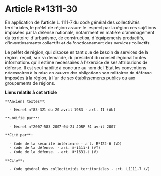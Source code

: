 # Article R*1311-30

En application de l'article L. 1111-7 du code général des collectivités territoriales, le préfet de région assure le respect
par la région des sujétions imposées par la défense nationale, notamment en matière d'aménagement du territoire, d'urbanisme,
de construction, d'équipements productifs, d'investissements collectifs et de fonctionnement des services collectifs. 

Le préfet de région, qui dispose en tant que de besoin de services de la région, reçoit, sur sa demande, du président du
conseil régional toutes informations qu'il estime nécessaires à l'exercice de ses attributions de défense. Il est seul
habilité à conclure au nom de l'Etat les conventions nécessaires à la mise en oeuvre des obligations non militaires de
défense imposées à la région, à l'un de ses établissements publics ou aux groupements de régions.

**Liens relatifs à cet article**

	**Anciens textes**:

	  - Décret n°83-321 du 20 avril 1983 - art. 11 (Ab)

	**Codifié par**:

	  - Décret n°2007-583 2007-04-23 JORF 24 avril 2007

	**Cité par**:

	  - Code de la sécurité intérieure - art. R*122-6 (VD)
	  - Code de la défense. - art. R*1311-5 (VT)
	  - Code de la défense. - art. R*1631-1 (V)

	**Cite**:

	  - Code général des collectivités territoriales - art. L1111-7 (V)
